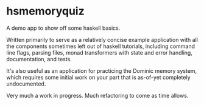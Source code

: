 hsmemoryquiz
============

A demo app to show off some haskell basics.

Written primarily to serve as a relatively concise example application with all
the components sometimes left out of haskell tutorials, including command line
flags, parsing files, monad transformers with state and error handling,
documentation, and tests.

It's also useful as an application for practicing the Dominic memory system,
which requires some initial work on your part that is as-of-yet completely
undocumented.

Very much a work in progress. Much refactoring to come as time allows.

